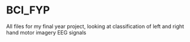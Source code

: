 # BCI_FYP
All files for my final year project, looking at classification of left and right hand motor imagery EEG signals
